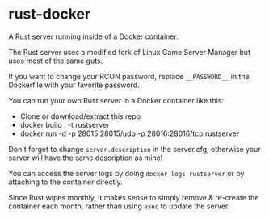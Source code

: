 # rust-docker
A Rust server running inside of a Docker container.

The Rust server uses a modified fork of Linux Game Server Manager but uses most of the same guts.

If you want to change your RCON password, replace ``__PASSWORD__`` in the Dockerfile with your favorite password.

You can run your own Rust server in a Docker container like this:

* Clone or download/extract this repo
* docker build . -t rustserver
* docker run -d -p 28015:28015/udp -p 28016:28016/tcp rustserver

Don't forget to change ``server.description`` in the server.cfg, otherwise your server will have the same description as mine!

You can access the server logs by doing ``docker logs rustserver`` or by attaching to the container directly.

Since Rust wipes monthly, it makes sense to simply remove & re-create the container each month, rather than using ``exec`` to update the server.
